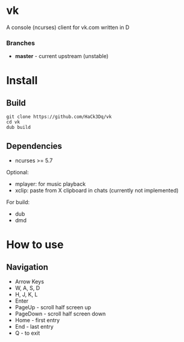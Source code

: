 # vk
A console (ncurses) client for vk.com written in D

### Branches
+ **master** - current upstream (unstable) 

# Install

## Build

```
git clone https://github.com/HaCk3Dq/vk
cd vk
dub build
```

## Dependencies

+ ncurses >= 5.7

Optional:

+ mplayer: for music playback
+ xclip: paste from X clipboard in chats (currently not implemented)

For build:

+ dub
+ dmd

# How to use

## Navigation

+ Arrow Keys
+ W, A, S, D
+ H, J, K, L
+ Enter
+ PageUp - scroll half screen up
+ PageDown - scroll half screen down
+ Home - first entry 
+ End - last entry
+ Q - to exit
